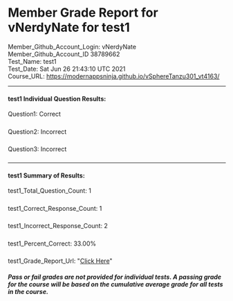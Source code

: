 # Member Grade Report for vNerdyNate for test1  
   
Member_Github_Account_Login: vNerdyNate  
Member_Github_Account_ID 38789662  
Test_Name: test1  
Test_Date: Sat Jun 26 21:43:10 UTC 2021  
Course_URL: https://modernappsninja.github.io/vSphereTanzu301_vt4163/  
   
---  
#### test1 Individual Question Results:  
Question1: Correct  
#####  
Question2: Incorrect  
#####  
Question3: Incorrect  
#####  
---  
#### test1 Summary of Results:  
test1_Total_Question_Count: 1  
#####  
test1_Correct_Response_Count: 1  
#####  
test1_Incorrect_Response_Count: 2  
#####  
test1_Percent_Correct: 33.00%  
#####  
test1_Grade_Report_Url: "[Click Here](https://github.com/modernappsninjas/vNerdyNate/blob/main/static/userdata/courses/vSphereTanzu301_vt4163/grade_report.pr299.test1.md)"
##### Pass or fail grades are not provided for individual tests. A passing grade for the course will be based on the cumulative average grade for all tests in the course.  
